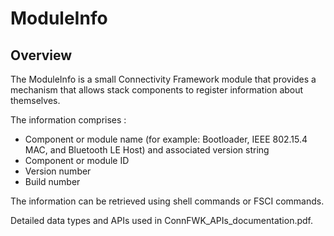 # ModuleInfo

## Overview

The ModuleInfo is a small Connectivity Framework module that provides a mechanism that allows stack components to register information about themselves.

The information comprises :

- Component or module name (for example: Bootloader, IEEE 802.15.4 MAC, and Bluetooth LE Host) and associated version string
- Component or module ID
- Version number
- Build number

The information can be retrieved using shell commands or FSCI commands.

Detailed data types and APIs used in ConnFWK_APIs_documentation.pdf.